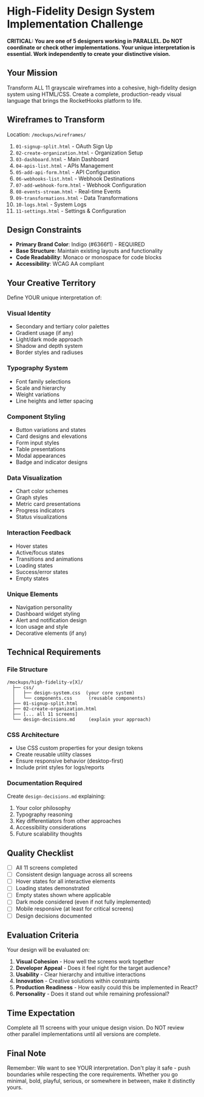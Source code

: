 # High-Fidelity Design System Implementation Challenge

**CRITICAL: You are one of 5 designers working in PARALLEL. Do NOT coordinate or check other implementations. Your unique interpretation is essential. Work independently to create your distinctive vision.**

## Your Mission
Transform ALL 11 grayscale wireframes into a cohesive, high-fidelity design system using HTML/CSS. Create a complete, production-ready visual language that brings the RocketHooks platform to life.

## Wireframes to Transform
Location: `/mockups/wireframes/`
1. `01-signup-split.html` - OAuth Sign Up
2. `02-create-organization.html` - Organization Setup  
3. `03-dashboard.html` - Main Dashboard
4. `04-apis-list.html` - APIs Management
5. `05-add-api-form.html` - API Configuration
6. `06-webhooks-list.html` - Webhook Destinations
7. `07-add-webhook-form.html` - Webhook Configuration
8. `08-events-stream.html` - Real-time Events
9. `09-transformations.html` - Data Transformations
10. `10-logs.html` - System Logs
11. `11-settings.html` - Settings & Configuration

## Design Constraints
- **Primary Brand Color**: Indigo (#6366f1) - REQUIRED
- **Base Structure**: Maintain existing layouts and functionality
- **Code Readability**: Monaco or monospace for code blocks
- **Accessibility**: WCAG AA compliant

## Your Creative Territory
Define YOUR unique interpretation of:

### Visual Identity
- Secondary and tertiary color palettes
- Gradient usage (if any)
- Light/dark mode approach
- Shadow and depth system
- Border styles and radiuses

### Typography System
- Font family selections
- Scale and hierarchy
- Weight variations
- Line heights and letter spacing

### Component Styling
- Button variations and states
- Card designs and elevations
- Form input styles
- Table presentations
- Modal appearances
- Badge and indicator designs

### Data Visualization
- Chart color schemes
- Graph styles
- Metric card presentations
- Progress indicators
- Status visualizations

### Interaction Feedback
- Hover states
- Active/focus states
- Transitions and animations
- Loading states
- Success/error states
- Empty states

### Unique Elements
- Navigation personality
- Dashboard widget styling
- Alert and notification design
- Icon usage and style
- Decorative elements (if any)

## Technical Requirements

### File Structure
```
/mockups/high-fidelity-v[X]/
  ├── css/
  │   ├── design-system.css  (your core system)
  │   └── components.css      (reusable components)
  ├── 01-signup-split.html
  ├── 02-create-organization.html
  ├── [... all 11 screens]
  └── design-decisions.md     (explain your approach)
```

### CSS Architecture
- Use CSS custom properties for your design tokens
- Create reusable utility classes
- Ensure responsive behavior (desktop-first)
- Include print styles for logs/reports

### Documentation Required
Create `design-decisions.md` explaining:
1. Your color philosophy
2. Typography reasoning
3. Key differentiators from other approaches
4. Accessibility considerations
5. Future scalability thoughts

## Quality Checklist
- [ ] All 11 screens completed
- [ ] Consistent design language across all screens
- [ ] Hover states for all interactive elements
- [ ] Loading states demonstrated
- [ ] Empty states shown where applicable
- [ ] Dark mode considered (even if not fully implemented)
- [ ] Mobile responsive (at least for critical screens)
- [ ] Design decisions documented

## Evaluation Criteria
Your design will be evaluated on:
1. **Visual Cohesion** - How well the screens work together
2. **Developer Appeal** - Does it feel right for the target audience?
3. **Usability** - Clear hierarchy and intuitive interactions
4. **Innovation** - Creative solutions within constraints
5. **Production Readiness** - How easily could this be implemented in React?
6. **Personality** - Does it stand out while remaining professional?

## Time Expectation
Complete all 11 screens with your unique design vision. Do NOT review other parallel implementations until all versions are complete.

## Final Note
Remember: We want to see YOUR interpretation. Don't play it safe - push boundaries while respecting the core requirements. Whether you go minimal, bold, playful, serious, or somewhere in between, make it distinctly yours.